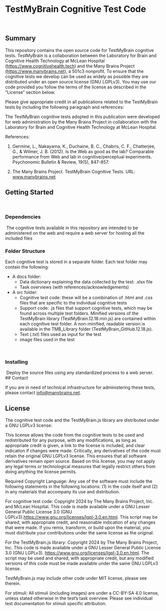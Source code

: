 ﻿# TestMyBrain Cognitive Test Code
​
​
## Summary


This repository contains the open source code for TestMyBrain cognitive tests. TestMyBrain is a collaboration between the Laboratory for Brain and Cognitive Health Technology at McLean Hospital (https://www.cognitivehealth.tech) and the Many Brains Project (https://www.manybrains.net), a 501c3 nonprofit. To ensure that the cognitive tests we develop can be used as widely as possible they are distributed under an open source license (GNU LGPLv3). You may use our code provided you follow the terms of the license as described in the “License” section below.


Please give appropriate credit in all publications related to the TestMyBrain tests by including the following paragraph and references:


The TestMyBrain cognitive tests adopted in this publication were developed for web administration by the Many Brains Project in collaboration with the Laboratory for Brain and Cognitive Health Technology at McLean Hospital.


References: 


1. Germine, L., Nakayama, K., Duchaine, B. C., Chabris, C. F., Chatterjee, G., & Wilmer, J. B. (2012). Is the Web as good as the lab? Comparable performance from Web and lab in cognitive/perceptual experiments. Psychonomic Bulletin & Review, 19(5), 847-857.


2. The Many Brains Project. TestMyBrain Cognitive Tests. URL: www.manybrains.net




## Getting Started
​
### Dependencies
​
The cognitive tests available in this repository are intended to be administered on the web and require a web server for hosting all the included files




### Folder Structure






Each cognitive test is stored in a separate folder. Each test folder may contain the following:
* A docs folder:
   * Data dictionary explaining the data collected by the test: .xlsx file
   * Task overviews (with references/acknowledgements)
* A src folder:
   * Cognitive test code: these will be a combination of .html and .css files that are specific to the individual cognitive tests
   * Support code: .js files that support cognitive tests, which may be found across multiple test folders. Minified versions of the TestMyBrain library (TestMyBrain.12.18.min.js) are contained within each cognitive test folder. A non-minified, readable version is available in the TMB_Library folder (TestMyBrain_GitHub.12.18.js).
   * Text (.txt) files used as input for the test
   * image files used in the test


​
### Installing
​
Deploy the source files using any standardized process to a web server.
​
​
​## Contact


If you are in need of technical infrastructure for administering these tests, please contact info@manybrains.net.
​
## License


The cognitive test code and the TestMyBrain.js library are distributed under a GNU LGPLv3 license:


This license allows the code from the cognitive tests to be used and redistributed for any purpose, with any modifications, as long as appropriate credit is given, a link to the license is included, and clear indication if changes were made. Critically, any derivatives of the code must retain the original GNU LGPLv3 license. This ensures that all software derivatives remain open source. Based on this license, you may not apply any legal terms or technological measures that legally restrict others from doing anything the license permits.


Required Copyright Language:
Any use of the software must include the following statements in the following locations: (1) in the code itself and (2) in any materials that accompany its use and distribution.


For cognitive test code:
Copyright 2024 by The Many Brains Project, Inc. and McLean Hospital. This code is made available under a GNU Lesser General Public License 3.0 (GNU LGPLv3).https://www.gnu.org/licenses/lgpl-3.0.en.html. This script may be shared, with appropriate credit, and reasonable indication of any changes that were made. If you remix, transform, or build upon the material, you must distribute your contributions under the same license as the original.


For the TestMyBrain.js library:
Copyright 2024 by The Many Brains Project, Inc. This code is made available under a GNU Lesser General Public License 3.0 (GNU LGPLv3).
https://www.gnu.org/licenses/lgpl-3.0.en.html. The script may be used and shared, with appropriate credit, but any modified versions of this code must be made available under the same GNU LGPLv3 license.


TestMyBrain.js may include other code under MIT license, please see therein.


For stimuli:
All stimuli (including images) are under a CC-BY-SA 4.0 license, unless stated otherwise in the test’s task overview. Please see individual test documentation for stimuli specific attribution.